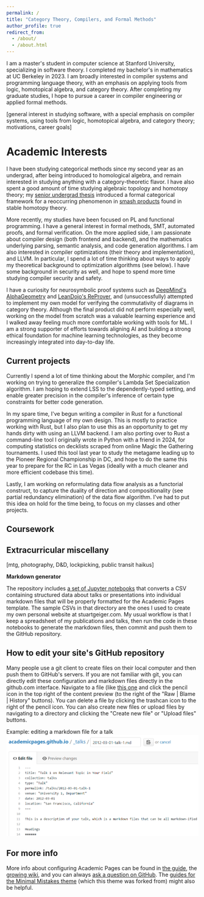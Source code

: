 ```yaml
---
permalink: /
title: "Category Theory, Compilers, and Formal Methods"
author_profile: true
redirect_from: 
  - /about/
  - /about.html
---
```


I am a master's student in computer science at Stanford University, specializing in software theory. I completed my bachelor's in mathematics at UC Berkeley in 2023. I am broadly interested in compiler systems and programming language theory, with an emphasis on applying tools from logic, homotopical algebra, and category theory. After completing my graduate studies, I hope to pursue a career in compiler engineering or applied formal methods.

[general interest in studying software, with a special emphasis on compiler systems, using tools from logic, homotopical algebra, and category theory; motivations, career goals]

Academic Interests
======
I have been studying categorical methods since my second year as an undergrad, after being introduced to homological algebra, and remain interested in studying anything with a category-theoretic flavor. I have also spent a good amount of time studying algebraic topology and homotopy theory; my [senior undergrad thesis](https://alkizar.github.io/project/graded_monoidal_categories) introduced a formal categorical framework for a reoccurring phenomenon in [smash products](https://ncatlab.org/nlab/show/smash+product+of+spectra) found in stable homotopy theory.

More recently, my studies have been focused on PL and functional programming. I have a general interest in formal methods, SMT, automated proofs, and formal verification. On the more applied side, I am passionate about compiler design (both frontend and backend), and the mathematics underlying parsing, semantic analysis, and code generation algorithms. I am also interested in compiler optimizations (their theory and implementation), and LLVM. In particular, I spend a lot of time thinking about ways to apply my theoretical background to optimization algorithms (see below). I have some background in security as well, and hope to spend more time studying compiler security and safety.

I have a curiosity for neurosymbolic proof systems such as [DeepMind's AlphaGeometry](https://github.com/google-deepmind/alphageometry) and [LeanDojo's ReProver](https://github.com/lean-dojo/ReProver), and (unsuccessfully) attempted to implement my own model for verifying the commutativity of diagrams in category theory. Although the final product did not perform especially well, working on the model from scratch was a valuable learning experience and I walked away feeling much more comfortable working with tools for ML. I am a strong supporter of efforts towards aligning AI and building a strong ethical foundation for machine learning technologies, as they become increasingly integrated into day-to-day life.

Current projects
------
Currently I spend a lot of time thinking about the Morphic compiler, and I'm working on trying to generalize the compiler's Lambda Set Specialization algorithm. I am hoping to extend LSS to the dependently-typed setting, and enable greater precision in the compiler's inference of certain type constraints for better code generation.

In my spare time, I've begun writing a compiler in Rust for a functional programming language of my own design. This is mostly to practice working with Rust, but I also plan to use this as an opportunity to get my hands dirty with using an LLVM backend. I am also porting over to Rust a command-line tool I originally wrote in Python with a friend in 2024, for computing statistics on decklists scraped from online Magic the Gathering tournaments. I used this tool last year to study the metagame leading up to the Pioneer Regional Championship in DC, and hope to do the same this year to prepare for the RC in Las Vegas (ideally with a much cleaner and more efficient codebase this time).

Lastly, I am working on reformulating data flow analysis as a functorial construct, to capture the duality of direction and compositionality (see partial redundancy elimination) of the data flow algorithm. I've had to put this idea on hold for the time being, to focus on my classes and other projects.

Coursework
------


Extracurricular miscellany
------
[mtg, photography, D&D, lockpicking, public transit haikus]

**Markdown generator**

The repository includes [a set of Jupyter notebooks](https://github.com/academicpages/academicpages.github.io/tree/master/markdown_generator
) that converts a CSV containing structured data about talks or presentations into individual markdown files that will be properly formatted for the Academic Pages template. The sample CSVs in that directory are the ones I used to create my own personal website at stuartgeiger.com. My usual workflow is that I keep a spreadsheet of my publications and talks, then run the code in these notebooks to generate the markdown files, then commit and push them to the GitHub repository.

How to edit your site's GitHub repository
------
Many people use a git client to create files on their local computer and then push them to GitHub's servers. If you are not familiar with git, you can directly edit these configuration and markdown files directly in the github.com interface. Navigate to a file (like [this one](https://github.com/academicpages/academicpages.github.io/blob/master/_talks/2012-03-01-talk-1.md) and click the pencil icon in the top right of the content preview (to the right of the "Raw | Blame | History" buttons). You can delete a file by clicking the trashcan icon to the right of the pencil icon. You can also create new files or upload files by navigating to a directory and clicking the "Create new file" or "Upload files" buttons. 

Example: editing a markdown file for a talk
![Editing a markdown file for a talk](/images/editing-talk.png)

For more info
------
More info about configuring Academic Pages can be found in [the guide](https://academicpages.github.io/markdown/), the [growing wiki](https://github.com/academicpages/academicpages.github.io/wiki), and you can always [ask a question on GitHub](https://github.com/academicpages/academicpages.github.io/discussions). The [guides for the Minimal Mistakes theme](https://mmistakes.github.io/minimal-mistakes/docs/configuration/) (which this theme was forked from) might also be helpful.
